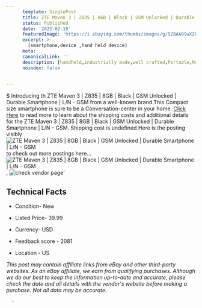 ```yaml
---
      template: SinglePost
      title: ZTE Maven 3 | Z835 | 8GB | Black | GSM Unlocked | Durable Smartphone | L/N - GSM
      status: Published
      date: '2023-02-10'
      featuredImage: 'https://i.ebayimg.com/thumbs/images/g/5Z8AAOSwXZFj5dNV/s-l225.jpg'
      excerpt: >-
        [smartphone,device ,hand held device]
      meta:
      canonicalLink: ''
      description: [handheld,industrially made,well crafted,Portable,Mobile,Compact,Convenient,Lightweight,Maneuverable,Man-portable,Miniature,Carriable,Hand-held,Light,Holdable,Transportable,Mobile device,Pocket-sized,On-the-go,Wireless,Cordless,Compact size,Convenient size, smartphone,device ,hand held device]
      noindex: false
      

---
```

$
      Introducing th ZTE Maven 3 | Z835 | 8GB | Black | GSM Unlocked | Durable Smartphone | L/N - GSM from a well-known brand.This Compact size smartphone is sure to be a Conversation-center in your home. [Click Here](https://www.ebay.com/itm/354575252515?hash=item528e54fc23%3Ag%3A5Z8AAOSwXZFj5dNV&mkevt=1&mkcid=1&mkrid=711-53200-19255-0&campid=%253CePNCampaignId%253E&customid=%253CreferenceId%253E&toolid=10049) to read more to learn about the shipping costs and additional details for the ZTE Maven 3 | Z835 | 8GB | Black | GSM Unlocked | Durable Smartphone | L/N - GSM. Shipping cost is undefined.Here is the posting visibly ![ZTE Maven 3 | Z835 | 8GB | Black | GSM Unlocked | Durable Smartphone | L/N - GSM](https://i.ebayimg.com/thumbs/images/g/5Z8AAOSwXZFj5dNV/s-l225.jpg) to check out more postings here... ![ZTE Maven 3 | Z835 | 8GB | Black | GSM Unlocked | Durable Smartphone | L/N - GSM](https://i.ebayimg.com/images/g/5Z8AAOSwXZFj5dNV/s-l1600.jpg), ![check vendor page](https://origin-galleryplus.ebayimg.com/ws/web/354575252515_2_0_1/225x225.jpg,https://origin-galleryplus.ebayimg.com/ws/web/354575252515_3_0_1/225x225.jpg,https://origin-galleryplus.ebayimg.com/ws/web/354575252515_4_0_1/225x225.jpg,https://origin-galleryplus.ebayimg.com/ws/web/354575252515_5_0_1/225x225.jpg,https://origin-galleryplus.ebayimg.com/ws/web/354575252515_6_0_1/225x225.jpg)'

      

 ## Technical Facts 



     
      

 - Condition- New 


      

 - Listed Price- 39.99 


      

 - Currency- USD 


      

 - Feedback score - 2081 


      

 - Location - US 


      
      

 *_This post may contain affiliate links from eBay and other third-party websites. As an eBay affiliate, we earn from qualifying purchases. Although we do our best to keep the information up-to-date and accurate, please check the date and all details with the vendor's website before making a purchase. Not all data may be accurate._*




      -
